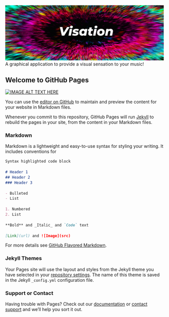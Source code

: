 ![Visation Header](https://github.com/tsteinholz/visation/raw/master/.github/visation-header.png)
A graphical application to provide a visual sensation to your music!

## Welcome to GitHub Pages

[![IMAGE ALT TEXT HERE](http://img.youtube.com/vi/x8GK24xmWkM/0.jpg)](http://www.youtube.com/watch?v=x8GK24xmWkM)

You can use the [editor on GitHub](https://github.com/tsteinholz/visation/edit/master/README.md) to maintain and preview the content for your website in Markdown files.

Whenever you commit to this repository, GitHub Pages will run [Jekyll](https://jekyllrb.com/) to rebuild the pages in your site, from the content in your Markdown files.

### Markdown

Markdown is a lightweight and easy-to-use syntax for styling your writing. It includes conventions for

```markdown
Syntax highlighted code block

# Header 1
## Header 2
### Header 3

- Bulleted
- List

1. Numbered
2. List

**Bold** and _Italic_ and `Code` text

[Link](url) and ![Image](src)
```

For more details see [GitHub Flavored Markdown](https://guides.github.com/features/mastering-markdown/).

### Jekyll Themes

Your Pages site will use the layout and styles from the Jekyll theme you have selected in your [repository settings](https://github.com/tsteinholz/visation/settings). The name of this theme is saved in the Jekyll `_config.yml` configuration file.

### Support or Contact

Having trouble with Pages? Check out our [documentation](https://help.github.com/categories/github-pages-basics/) or [contact support](https://github.com/contact) and we’ll help you sort it out.

